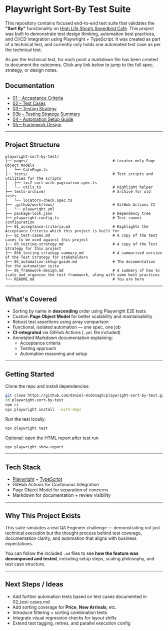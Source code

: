 # Playwright Sort-By Test Suite

This repository contains focused end-to-end test suite that validates the **"Sort By"** functionality on [High Life Shop’s Speedbird Café](https://highlifeshop.com/speedbird-cafe). This project was built to demonstrate test design thinking, automation best practices, and CI/CD integration using Playwright + TypeScript.
It was created as part of a technical test, and currently only holds one automated test case as per the technical test.

As per the technical test, for each point a markdown file has been created to document the outcomes. Click any link below to jump to the full spec, strategy, or design notes.

## Documentation

- [01 – Acceptance Criteria](01_acceptance-criteria.md)  
- [02 – Test Cases](02_test-cases.md)  
- [03 – Testing Strategy](03_testing-strategy.md)  
- [03b – Testing Strategy Summary](03b_testing-strategy-summary.md)  
- [04 – Automation Setup Guide](04_automation-setup-guide.md)  
- [05 – Framework Design](05_framework-design.md)

---

## Project Structure

```
playwright-sort-by-test/
├── pages/                                      # Locator-only Page Object Models
│   └── CafePage.ts                             
├── tests/                                      # Test scripts and utilities for the scripts
│   ├── txc2-sort-with-pagination.spec.ts       
│   └── utils.ts                                # Highlight helper
├── tests-archive/                              # Archive for old tests
│   └── locators-check.spec.ts                  
├── .github/workflows/                          # GitHub Actions CI
|   └── playwright.yml                          
├── package-lock.json                           # Dependency tree
├── playwright.config.ts                        # Test runner configuration
├── 01_acceptance-criteria.md                   # Highlights the Acceptance Criteria which this project is built for
├── 02_test-cases.md                            # A copy of the test cases to be used against this project
├── 03_testing-strategy.md                      # A copy of the Test Strategy for this project
├── 03b_testing-strategy-summary.md             # A summarised version of the Test Strategy for stakeholders
├── 04_automation-setup-guide.md                # The documentation for the automation suite
├── 05_framework-design.md                      # A summary of how to scale and organise the test framework, along with some best practices
└── README.md                                   # You are here
```

---

## What's Covered

- Sorting by name in **descending** order using Playwright E2E tests  
- Custom **Page Object Model** for better scalability and maintainability  
- Robust test assertions using array comparison  
- Functional, isolated automation — one spec, one job  
- **CI-integrated** via GitHub Actions (`.yml` file included)  
- Annotated Markdown documentation explaining:
  - Acceptance criteria
  - Testing approach
  - Automation reasoning and setup

---

## Getting Started

Clone the repo and install dependencies:

```bash
git clone https://github.com/daniel-mcdonagh/playwright-sort-by-test.git
cd playwright-sort-by-test
npm ci
npx playwright install --with-deps
```

Run the test locally:

```bash
npx playwright test
```

Optional: open the HTML report after test run

```bash
npx playwright show-report
```

---

## Tech Stack

- [Playwright](https://playwright.dev) + [TypeScript](https://www.typescriptlang.org/)  
- GitHub Actions for Continuous Integration  
- Page Object Model for separation of concerns  
- Markdown for documentation + review visibility

---

## Why This Project Exists

This suite simulates a real QA Engineer challenge — demonstrating not just technical execution but the thought process behind test coverage, documentation clarity, and automation that aligns with business expectations.

You can follow the included `.md` files to see **how the feature was decomposed and tested**, including setup steps, scaling philosophy, and test case structure.

---

## Next Steps / Ideas

- Add further automation tests based on test cases documented in 02_test-cases.md
- Add sorting coverage for **Price**, **New Arrivals**, etc.  
- Introduce filtering + sorting combination tests  
- Integrate visual regression checks for layout shifts  
- Extend test tagging, retries, and parallel execution config
